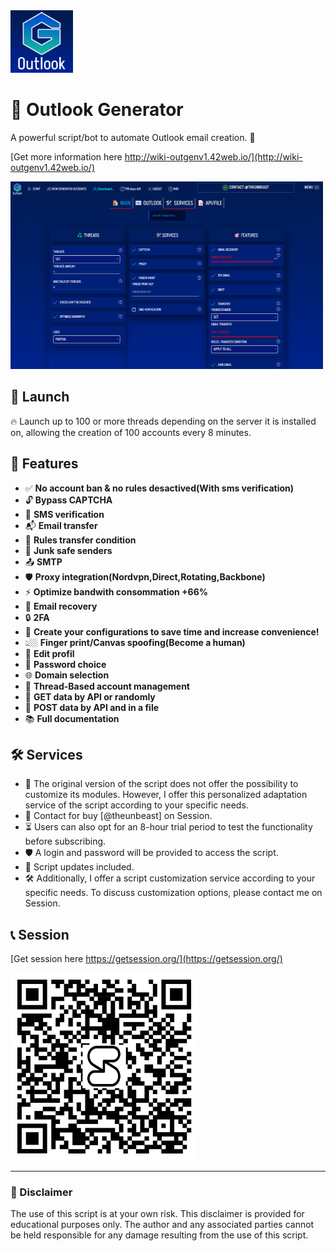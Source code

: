 <img src="/img/icon.jpg" alt="icon_outlook_gen" width="100" height="100">
  
  # 📧 Outlook Generator

  A powerful script/bot to automate Outlook email creation. 🤖

  [Get more information here http://wiki-outgenv1.42web.io/](http://wiki-outgenv1.42web.io/)
  
  <img src="/img/presentation.png" alt="presentation_1" width="500" height="300">

  ## 🚀 Launch

  🔥 Launch up to 100 or more threads depending on the server it is installed on, allowing the creation of 100 accounts every 8 minutes.

## 🎯 Features

- ✅ **No account ban & no rules desactived(With sms verification)**
- 🔓 **Bypass CAPTCHA**
- 📱 **SMS verification**
- 📬 **Email transfer**
- 📜 **Rules transfer condition**
- 🚫 **Junk safe senders**
- 📤 **SMTP**
- 🛡️ **Proxy integration(Nordvpn,Direct,Rotating,Backbone)**
- ⚡ **Optimize bandwith consommation +66%**
- 📧 **Email recovery**
- 🔒 **2FA**
- 🏃 **Create your configurations to save time and increase convenience!**
- 👆🏼 **Finger print/Canvas spoofing(Become a human)**
- 👤 **Edit profil**
- 🔐 **Password choice**
- 🌐 **Domain selection**
- 🔄 **Thread-Based account management**
- 📝 **GET data by API or randomly**
- 💾 **POST data by API and in a file**
- 📚 **Full documentation**

## 🛠️ Services

- 💼 The original version of the script does not offer the possibility to customize its modules. However, I offer this personalized adaptation service of the script according to your specific needs.
- 💬 Contact for buy [@theunbeast] on Session.
- ⏳ Users can also opt for an 8-hour trial period to test the functionality before subscribing.
- 🛡️ A login and password will be provided to access the script.
- 🔄 Script updates included.
- 🛠️ Additionally, I offer a script customization service according to your specific needs. To discuss customization options, please contact me on Session.

## 📞 Session

[Get session here https://getsession.org/](https://getsession.org/)

<img width="300" src="/img/session.jpg" alt="presentation_1">

  ---

  ### 📝 Disclaimer

  The use of this script is at your own risk. This disclaimer is provided for educational purposes only. The author and any associated parties cannot be held responsible for any damage resulting from the use of this script.

